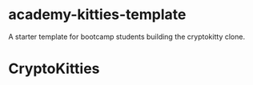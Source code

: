 # academy-kitties-template
A starter template for bootcamp students building the cryptokitty clone.
# CryptoKitties
